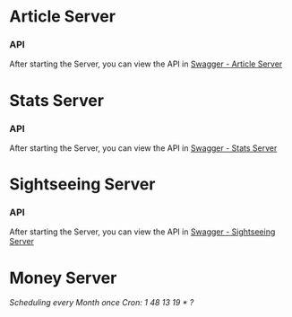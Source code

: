 # Article Server
### API
After starting the Server, you can view the API in [Swagger - Article Server](http://localhost:8080/swagger-ui.html)

# Stats Server
### API
After starting the Server, you can view the API in [Swagger - Stats Server](http://localhost:8071/swagger-ui.html)

# Sightseeing Server
### API
After starting the Server, you can view the API in [Swagger - Sightseeing Server](http://localhost:8061/swagger-ui.html)

# Money Server
*Scheduling every Month once*
*Cron: 1 48 13 19 * ?*


